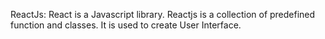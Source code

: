 ReactJs:
       React is a Javascript library.
       Reactjs is a collection of predefined function and classes.
       It is used to create User Interface.
       
